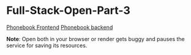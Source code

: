# Full-Stack-Open-Part-3

[Phonebook Frontend](https://phonebook-frontend-sztc.onrender.com/)
[Phonebook backend](https://phonebook-backend-wzff.onrender.com/)

**Note**: Open both in your browser or render gets buggy and pauses the service for saving its resources.
